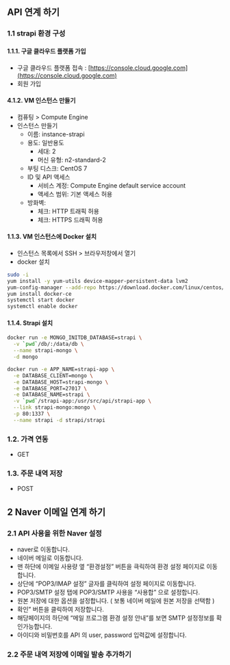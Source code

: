 ## API 연계 하기
### 1.1 strapi 환경 구성
#### 1.1.1. 구글 클라우드 플랫폼 가입
- 구글 클라우드 플랫폼 접속 : [https://console.cloud.google.com](https://console.cloud.google.com)
- 회원 가입

#### 4.1.2. VM 인스턴스 만들기
- 컴퓨팅 > Compute Engine
- 인스턴스 만들기
   - 이름: instance-strapi
   - 용도: 일반용도
     - 세대: 2
     - 머신 유형: n2-standard-2
   - 부팅 디스크: CentOS 7
   - ID 및 API 액세스
     - 서비스 계정: Compute Engine default service account
     - 액세스 범위: 기본 액세스 허용
   - 방화벽:
     - 체크: HTTP 트래픽 허용
     - 체크: HTTPS 드래픽 허용

#### 1.1.3. VM 인스턴스에 Docker 설치
- 인스턴스 목록에서 SSH > 브라우저창에서 열기
- docker 설치
```bash
sudo -i
yum install -y yum-utils device-mapper-persistent-data lvm2
yum-config-manager --add-repo https://download.docker.com/linux/centos/docker-ce.repo
yum install docker-ce
systemctl start docker
systemctl enable docker
```
#### 1.1.4. Strapi 설치
```bash
docker run -e MONGO_INITDB_DATABASE=strapi \
  -v `pwd`/db/:/data/db \
  --name strapi-mongo \
  -d mongo

docker run -e APP_NAME=strapi-app \
  -e DATABASE_CLIENT=mongo \
  -e DATABASE_HOST=strapi-mongo \
  -e DATABASE_PORT=27017 \
  -e DATABASE_NAME=strapi \
  -v `pwd`/strapi-app:/usr/src/api/strapi-app \
  --link strapi-mongo:mongo \
  -p 80:1337 \
  --name strapi -d strapi/strapi
```

### 1.2. 가격 연동
- GET

### 1.3. 주문 내역 저장
- POST

## 2 Naver 이메일 연계 하기
### 2.1 API 사용을 위한 Naver 설정
- naver로 이동합니다.
- 네이버 메일로 이동합니다.
- 맨 하단에 이메일 사용량 옆 “환경설정” 버튼을 큭릭하여 환경 설정 페이지로 이동합니다.
- 상단에 “POP3/IMAP 설정” 글자를 클릭하여 설정 페이지로 이동합니다.
- POP3/SMTP 설정 탭에 POP3/SMTP 사용을 “사용합” 으로 설정합니다.
- 원본 저장에 대한 옵션을 설정합니다. ( 보통 네이버 메일에 원본 저장을 선택함 )
- 확인” 버튼을 클릭하여 저장합니다.
- 해당페이지의 하단에 “메일 프로그램 환경 설정 안내”를 보면 SMTP 설정정보를 확인가능합니다.
- 아이디와 비밀번호를 API 의 user, password 입력값에 설정합니다.

### 2.2 주문 내역 저장에 이메일 발송 추가하기

